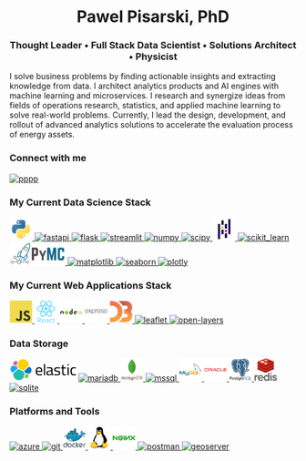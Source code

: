 <h1 align="center">Pawel Pisarski, PhD</h1>
<h3 align="center">Thought Leader • Full Stack Data Scientist • Solutions Architect • Physicist</h3>

I solve business problems by finding actionable insights and extracting knowledge from data. I architect analytics products and AI engines with machine learning and microservices. I research and synergize ideas from fields of operations research, statistics, and applied machine learning to solve real-world problems. Currently, I lead the design, development, and rollout of advanced analytics solutions to accelerate the evaluation process of energy assets.

[//]: # (<p align="left"> <img src="https://komarev.com/ghpvc/?username=ppisarski&label=Profile%20views&color=0e75b6&style=flat" alt="ppisarski" /> </p>)

[//]: # (<p align="left"> <a href="https://github.com/ryo-ma/github-profile-trophy"><img src="https://github-profile-trophy.vercel.app/?username=ppisarski" alt="ppisarski" /></a> </p>)

[//]: # (<p align="left"> <a href="https://twitter.com/pawel_pisarski" target="blank"><img src="https://img.shields.io/twitter/follow/pawel_pisarski?logo=twitter&style=for-the-badge" alt="@pawel_pisarski" /></a> </p>)

[//]: # (- 🔭 I’m currently working on [a]&#40;link&#41;)

[//]: # (- 🌱 I’m currently learning **frameworks, courses**)

[//]: # (- 👯 I’m looking to collaborate on [b]&#40;link&#41;)

[//]: # (- 🤝 I’m looking for help with [c]&#40;link&#41;)

[//]: # (- 👨‍💻 All of my private projects are available at [github]&#40;github&#41;)

[//]: # (- 📝 I regularly write articles on [blog]&#40;blog&#41;)

[//]: # (- 💬 Ask me about **Data Science**, **Strategy**, ****)

[//]: # (- 📫 How to reach me **mail@pawelpisarski.com**)

[//]: # (- 📄 Know about my experiences [LinkedIn]&#40;https://www.linkedin.com/in/pisarski/&#41;)

[//]: # (- ⚡ Fun fact **I am funny**)

<h3 align="left">Connect with me</h3>
<p align="left">
<a href="https://linkedin.com/in/pisarski" target="blank"><img align="center" src="https://raw.githubusercontent.com/rahuldkjain/github-profile-readme-generator/master/src/images/icons/Social/linked-in-alt.svg" alt="pppp" height="30" width="40" /></a>
  
[//]: # (<a href="https://twitter.com/pawel_pisarski" target="blank"><img align="center" src="https://raw.githubusercontent.com/rahuldkjain/github-profile-readme-generator/master/src/images/icons/Social/twitter.svg" alt="pppp" height="30" width="40" /></a>)

[//]: # (<a href="https://kaggle.com/ppisarski" target="blank"><img align="center" src="https://raw.githubusercontent.com/rahuldkjain/github-profile-readme-generator/master/src/images/icons/Social/kaggle.svg" alt="pppp" height="30" width="40" /></a>)

[//]: # (<a href="https://medium.com/@pawel.pisarski" target="blank"><img align="center" src="https://raw.githubusercontent.com/rahuldkjain/github-profile-readme-generator/master/src/images/icons/Social/medium.svg" alt="pppp" height="30" width="40" /></a>)
</p>

<h3 align="left">My Current Data Science Stack</h3>
<p align="left"> 
<a href="https://www.python.org" target="_blank" rel="noreferrer"> <img src="https://raw.githubusercontent.com/devicons/devicon/master/icons/python/python-original.svg" alt="python" width="40" height="40"/> </a>
<!-- <a href="https://www.djangoproject.com/" target="_blank" rel="noreferrer"> <img src="https://cdn.worldvectorlogo.com/logos/django.svg" alt="django" width="40" height="40"/> </a>  -->
<a href="https://fastapi.tiangolo.com/" target="_blank" rel="noreferrer"> <img src="https://fastapi.tiangolo.com/img/logo-margin/logo-teal.png" alt="fastapi" height="40"/> </a> 
<a href="https://flask.palletsprojects.com/" target="_blank" rel="noreferrer"> <img src="https://www.vectorlogo.zone/logos/pocoo_flask/pocoo_flask-icon.svg" alt="flask" width="40" height="40"/> </a> 
<a href="https://streamlit.io/" target="_blank" rel="noreferrer"> <img src="https://docs.streamlit.io/logo.svg" alt="streamlit" height="40"/> </a>   
<a href="https://numpy.org/" target="_blank" rel="noreferrer"> <img src="https://numpy.org/images/logo.svg" alt="numpy" width="40" height="40"/> </a> 
<a href="https://scipy.org/" target="_blank" rel="noreferrer"> <img src="https://scipy.org/images/logo.svg" alt="scipy" width="40" height="40"/> </a> 
<a href="https://pandas.pydata.org/" target="_blank" rel="noreferrer"> <img src="https://raw.githubusercontent.com/devicons/devicon/2ae2a900d2f041da66e950e4d48052658d850630/icons/pandas/pandas-original.svg" alt="pandas" width="40" height="40"/> </a>
<a href="https://scikit-learn.org/" target="_blank" rel="noreferrer"> <img src="https://upload.wikimedia.org/wikipedia/commons/0/05/Scikit_learn_logo_small.svg" alt="scikit_learn" width="40" height="40"/> </a> 
<!-- <a href="https://bambinos.github.io/bambi/" target="_blank" rel="noreferrer"> <img src="https://bambinos.github.io/bambi/main/_static/Bambi_logo.png" alt="bambi" height="40"/> </a>  -->
<a href="https://www.pymc.io/" target="_blank" rel="noreferrer"> <img src="https://raw.githubusercontent.com/pymc-devs/brand/main/pymc/pymc_logos/PyMC_banner.svg" alt="pymc3" height="40"/> </a> 
<!-- <a href="https://arviz-devs.github.io/arviz/" target="_blank" rel="noreferrer"> <img src="https://arviz-devs.github.io/arviz/_static/logo.png" alt="arviz" height="40"/> </a>  -->
<a href="https://matplotlib.org/" target="_blank" rel="noreferrer"> <img src="https://matplotlib.org/stable/_static/logo2.svg" alt="matplotlib" height="40"/> </a> 
<a href="https://seaborn.pydata.org/" target="_blank" rel="noreferrer"> <img src="https://seaborn.pydata.org/_static/logo-wide-lightbg.svg" alt="seaborn" height="40"/> </a> 
<a href="https://plotly.com/" target="_blank" rel="noreferrer"> <img src="https://dash.gallery/Manager/portals_data/default/logo_8a3aad42-392d-11ed-becf-0242ac110014.png" alt="plotly" height="40"/> </a> 
<!-- <a href="https://www.mathworks.com/" target="_blank" rel="noreferrer"> <img src="https://upload.wikimedia.org/wikipedia/commons/2/21/Matlab_Logo.png" alt="matlab" width="40" height="40"/> </a> -->
<!-- <a href="https://octave.org/" target="_blank" rel="noreferrer"> <img src="https://octave.org/img/octave-logo.svg" alt="octave" width="40" height="40"/> </a> -->
<!-- <a href="https://www.r-project.org/" target="_blank" rel="noreferrer"> <img src="https://www.r-project.org/Rlogo.png" alt="r" width="40" height="40"/> </a> -->
</p>

<h3 align="left">My Current Web Applications Stack</h3>
<p align="left">
<a href="https://developer.mozilla.org/en-US/docs/Web/JavaScript" target="_blank" rel="noreferrer"> <img src="https://raw.githubusercontent.com/devicons/devicon/master/icons/javascript/javascript-original.svg" alt="javascript" width="40" height="40"/> </a> 
<a href="https://reactjs.org/" target="_blank" rel="noreferrer"> <img src="https://raw.githubusercontent.com/devicons/devicon/master/icons/react/react-original-wordmark.svg" alt="react" width="40" height="40"/> </a>
<!-- <a href="https://redux.js.org" target="_blank" rel="noreferrer"> <img src="https://raw.githubusercontent.com/devicons/devicon/master/icons/redux/redux-original.svg" alt="redux" width="40" height="40"/> </a>  -->
<!-- <a href="https://getbootstrap.com" target="_blank" rel="noreferrer"> <img src="https://raw.githubusercontent.com/devicons/devicon/master/icons/bootstrap/bootstrap-plain-wordmark.svg" alt="bootstrap" width="40" height="40"/> </a> -->
<a href="https://nodejs.org" target="_blank" rel="noreferrer"> <img src="https://raw.githubusercontent.com/devicons/devicon/master/icons/nodejs/nodejs-original-wordmark.svg" alt="nodejs" width="40" height="40"/> </a> 
<a href="https://expressjs.com" target="_blank" rel="noreferrer"> <img src="https://raw.githubusercontent.com/devicons/devicon/master/icons/express/express-original-wordmark.svg" alt="express" width="40" height="40"/> </a> 
<a href="https://d3js.org/" target="_blank" rel="noreferrer"> <img src="https://raw.githubusercontent.com/devicons/devicon/master/icons/d3js/d3js-original.svg" alt="d3js" width="40" height="40"/> </a>
<a href="https://leafletjs.com/" target="_blank" rel="noreferrer"> <img src="https://leafletjs.com/docs/images/logo.png" alt="leaflet" height="40"/> </a> 
<a href="https://openlayers.org" target="_blank" rel="noreferrer"> <img src="https://openlayers.org/theme/img/logo-dark.svg" alt="open-layers" width="40" height="40"/> </a>
  
<h3 align="left">Data Storage</h3>
<p align="left">
  
<a href="https://www.elastic.co/" target="_blank" rel="noreferrer"><svg class="elastic-logo" width="117" height="40" viewBox="0 0 117 40" fill="none" xmlns="http://www.w3.org/2000/svg"><g><path d="M40.1527 20.9588C40.1527 17.5986 38.0653 14.6457 34.9257 13.5087C35.0615 12.7959 35.1294 12.0831 35.1294 11.3534C35.1294 5.09121 30.0382 -1.52588e-05 23.793 -1.52588e-05C20.1273 -1.52588e-05 16.7331 1.74797 14.5948 4.70088C13.5426 3.88628 12.2529 3.44505 10.9122 3.44505C7.58591 3.44505 4.88757 6.14339 4.88757 9.46965C4.88757 10.1994 5.02333 10.9122 5.26092 11.574C2.13831 12.6941 0 15.6979 0 19.0411C0 22.4183 2.10437 25.3712 5.24395 26.5083C5.10819 27.2041 5.0403 27.9338 5.0403 28.6635C5.0403 34.9088 10.1146 39.983 16.3598 39.983C20.0255 39.983 23.4196 38.2181 25.5409 35.2651C26.5931 36.0967 27.8829 36.5549 29.2236 36.5549C32.5498 36.5549 35.2482 33.8566 35.2482 30.5303C35.2482 29.8006 35.1124 29.0878 34.8748 28.4259C37.9974 27.3059 40.1527 24.3021 40.1527 20.9588Z" fill="white"></path><path d="M15.7824 17.2253L24.5732 21.2304L33.432 13.4578C33.5677 12.8129 33.6186 12.185 33.6186 11.5061C33.6186 6.04156 29.1723 1.59523 23.7077 1.59523C20.4324 1.59523 17.3946 3.20745 15.5448 5.9058L14.0684 13.5596L15.7824 17.2253Z" fill="#FED10A"></path><path d="M6.68665 26.5253C6.55088 27.1702 6.49997 27.832 6.49997 28.5108C6.49997 33.9924 10.9633 38.4387 16.4448 38.4387C19.7371 38.4387 22.8088 36.8095 24.6587 34.0942L26.1181 26.4744L24.1665 22.7408L15.3417 18.7187L6.68665 26.5253Z" fill="#24BBB1"></path><path d="M6.63518 11.3195L12.6598 12.745L13.9835 5.90583C13.1689 5.27791 12.1507 4.93849 11.0985 4.93849C8.48499 4.93849 6.34668 7.05983 6.34668 9.69029C6.34668 10.2503 6.4485 10.8104 6.63518 11.3195Z" fill="#EF5098"></path><path d="M6.10983 12.762C3.42846 13.6444 1.54471 16.224 1.54471 19.0581C1.54471 21.8243 3.25875 24.2851 5.82133 25.2694L14.2728 17.6326L12.7284 14.3233L6.10983 12.762Z" fill="#1BA9F5"></path><path d="M26.186 34.0942C27.0176 34.7221 28.0189 35.0785 29.0541 35.0785C31.6676 35.0785 33.8059 32.9571 33.8059 30.3267C33.8059 29.7497 33.7041 29.1896 33.5174 28.6805L27.5098 27.2719L26.186 34.0942Z" fill="#93C83E"></path><path d="M27.4075 25.6937L34.0261 27.238C36.7245 26.3555 38.5912 23.776 38.5912 20.9249C38.5912 18.1757 36.8772 15.6979 34.3146 14.7306L25.6595 22.3165L27.4075 25.6937Z" fill="#0077CC"></path><path fill-rule="evenodd" clip-rule="evenodd" class="elastic-logo__wordmark" d="M60.3483 29.8175V9.96179H62.4187V29.8175H60.3483ZM56.1393 28.0865L56.937 28.0017L56.9879 29.6309C54.8835 29.9194 53.0846 30.0721 51.5912 30.0721C49.6056 30.0721 48.197 29.4951 47.3655 28.3411C46.5339 27.1871 46.1266 25.3882 46.1266 22.9614C46.1266 18.1077 48.0613 15.6809 51.9136 15.6809C53.7804 15.6809 55.172 16.207 56.0884 17.2422C57.0048 18.2775 57.463 19.9236 57.463 22.1468L57.3443 23.7251H48.214C48.214 25.2524 48.4855 26.3895 49.0456 27.1192C49.6056 27.8489 50.556 28.2223 51.9306 28.2223C53.3222 28.2562 54.7138 28.2053 56.1393 28.0865ZM55.3926 22.0959C55.3926 20.3988 55.1211 19.1939 54.578 18.4981C54.035 17.8023 53.1525 17.4459 51.9306 17.4459C50.7087 17.4459 49.7753 17.8192 49.1644 18.549C48.5534 19.2787 48.231 20.4667 48.214 22.0959H55.3926ZM75.5031 26.9665V20.1612C75.5031 18.6338 75.1468 17.4968 74.417 16.784C73.7042 16.0543 72.5672 15.6979 71.0059 15.6979H65.6941V17.5307H71.1417C71.8375 17.5307 72.3975 17.7344 72.8048 18.1417C73.2121 18.549 73.4157 19.2278 73.4157 20.1612V21.3491L69.0712 21.7564C67.6117 21.8922 66.5426 22.2995 65.8638 22.9274C65.1849 23.5553 64.8455 24.5566 64.8455 25.8973C64.8455 27.255 65.1849 28.2902 65.8468 29.0029C66.5087 29.7327 67.476 30.0891 68.7488 30.0891C70.4119 30.0891 72.0581 29.7836 73.7212 29.0539C74.3557 29.6588 75.3493 29.648 76.5572 29.6349H76.5574H76.5576H76.5579C76.7391 29.6329 76.925 29.6309 77.1154 29.6309L77.2172 27.798C77.2172 27.798 75.5031 27.6623 75.5031 26.9665ZM69.0882 28.3411C67.6796 28.3411 66.9838 27.4925 66.9838 25.7955C66.9838 25.0318 67.1535 24.4378 67.5269 24.0305C67.9002 23.6232 68.4942 23.3856 69.3258 23.3178L73.4157 22.9274V27.4925L72.7878 27.7132C71.5829 28.1374 70.344 28.3411 69.0882 28.3411ZM83.5982 17.5477C81.5956 17.5477 80.5774 18.2435 80.5774 19.6521C80.5774 20.297 80.815 20.7552 81.2732 21.0267C81.7314 21.2983 82.7836 21.5698 84.4297 21.8583C86.0759 22.1468 87.2299 22.5371 87.9088 23.0632C88.5876 23.5724 88.927 24.5397 88.927 25.9652C88.927 27.3908 88.4688 28.426 87.5524 29.0878C86.6359 29.7497 85.3122 30.0891 83.5473 30.0891C82.4102 30.0891 78.5918 29.6648 78.5918 29.6648L78.7106 27.8659C79.0533 27.8978 79.3815 27.9289 79.6954 27.9586C81.3864 28.1186 82.6624 28.2393 83.5642 28.2393C84.6334 28.2393 85.448 28.0696 86.008 27.7302C86.5681 27.3908 86.8566 26.8138 86.8566 26.0161C86.8566 25.2185 86.619 24.6754 86.1438 24.3869C85.6686 24.0984 84.6164 23.8269 82.9872 23.5724C81.358 23.3178 80.204 22.9444 79.5252 22.4353C78.8463 21.9432 78.5069 21.0098 78.5069 19.6691C78.5069 18.3284 78.9821 17.3271 79.9325 16.6822C80.8828 16.0374 82.0708 15.7149 83.4794 15.7149C84.5994 15.7149 88.5027 16.0034 88.5027 16.0034V17.8193C87.8189 17.7797 87.1764 17.7364 86.5804 17.6962C85.3867 17.6157 84.3792 17.5477 83.5982 17.5477ZM94.5436 17.7853H98.939V15.9694H94.5436V11.7437H92.4901V15.9864H90.5215V17.7853H92.4901V25.0657C92.4901 27.0344 92.7617 28.375 93.3217 29.0708C93.8817 29.7666 94.866 30.123 96.3085 30.123C96.9534 30.123 97.8868 30.0212 99.1257 29.8176L98.9899 28.1035L96.5291 28.2732C95.6636 28.2732 95.1206 28.0187 94.883 27.5265C94.6624 27.0344 94.5436 25.9822 94.5436 24.4039V17.7853ZM101.824 12.8469V10.454H103.895V12.8638L101.824 12.8469ZM101.824 29.8176V15.9864H103.895V29.8176H101.824ZM115.995 16.0373C114.535 15.8167 113.5 15.6979 112.889 15.6979C110.819 15.6979 109.342 16.241 108.443 17.2931C107.56 18.3453 107.119 20.1951 107.119 22.8256C107.119 25.4561 107.543 27.3228 108.358 28.4259C109.172 29.529 110.666 30.0891 112.821 30.0891C113.67 30.0891 114.959 29.9533 116.674 29.6987L116.589 27.9847L113.33 28.2393C111.667 28.2393 110.581 27.8489 110.055 27.0513C109.529 26.2537 109.274 24.8451 109.274 22.8256C109.274 20.8061 109.563 19.4145 110.123 18.6678C110.683 17.9211 111.752 17.5477 113.313 17.5477C114.009 17.5477 115.095 17.6326 116.572 17.8023L116.657 16.1222L115.995 16.0373Z" fill="#000"></path></g></svg></a> 
<a href="https://mariadb.org/" target="_blank" rel="noreferrer"> <img src="https://www.vectorlogo.zone/logos/mariadb/mariadb-icon.svg" alt="mariadb" width="40" height="40"/> </a> 
<a href="https://www.mongodb.com/" target="_blank" rel="noreferrer"> <img src="https://raw.githubusercontent.com/devicons/devicon/master/icons/mongodb/mongodb-original-wordmark.svg" alt="mongodb" width="40" height="40"/> </a> 
<a href="https://www.microsoft.com/en-us/sql-server" target="_blank" rel="noreferrer"> <img src="https://www.svgrepo.com/show/303229/microsoft-sql-server-logo.svg" alt="mssql" width="40" height="40"/> </a>
<a href="https://www.mysql.com/" target="_blank" rel="noreferrer"> <img src="https://raw.githubusercontent.com/devicons/devicon/master/icons/mysql/mysql-original-wordmark.svg" alt="mysql" width="40" height="40"/> </a> 
<a href="https://www.oracle.com/" target="_blank" rel="noreferrer"> <img src="https://raw.githubusercontent.com/devicons/devicon/master/icons/oracle/oracle-original.svg" alt="oracle" width="40" height="40"/> </a> 
<a href="https://www.postgresql.org" target="_blank" rel="noreferrer"> <img src="https://raw.githubusercontent.com/devicons/devicon/master/icons/postgresql/postgresql-original-wordmark.svg" alt="postgresql" width="40" height="40"/> </a> 
<a href="https://redis.io" target="_blank" rel="noreferrer"> <img src="https://raw.githubusercontent.com/devicons/devicon/master/icons/redis/redis-original-wordmark.svg" alt="redis" width="40" height="40"/> </a> 
<a href="https://www.sqlite.org/" target="_blank" rel="noreferrer"> <img src="https://www.vectorlogo.zone/logos/sqlite/sqlite-icon.svg" alt="sqlite" width="40" height="40"/> </a> 
</p>

<h3 align="left">Platforms and Tools</h3>
<p align="left"> 
<a href="https://azure.microsoft.com/en-in/" target="_blank" rel="noreferrer"> <img src="https://www.vectorlogo.zone/logos/microsoft_azure/microsoft_azure-icon.svg" alt="azure" width="40" height="40"/> </a>
<a href="https://git-scm.com/" target="_blank" rel="noreferrer"> <img src="https://www.vectorlogo.zone/logos/git-scm/git-scm-icon.svg" alt="git" width="40" height="40"/> </a> 
<a href="https://www.docker.com/" target="_blank" rel="noreferrer"> <img src="https://raw.githubusercontent.com/devicons/devicon/master/icons/docker/docker-original-wordmark.svg" alt="docker" width="40" height="40"/> </a> 
<a href="https://www.linux.org/" target="_blank" rel="noreferrer"> <img src="https://raw.githubusercontent.com/devicons/devicon/master/icons/linux/linux-original.svg" alt="linux" width="40" height="40"/> </a>
<a href="https://www.nginx.com" target="_blank" rel="noreferrer"> <img src="https://raw.githubusercontent.com/devicons/devicon/master/icons/nginx/nginx-original.svg" alt="nginx" width="40" height="40"/> </a>
<a href="https://postman.com" target="_blank" rel="noreferrer"> <img src="https://www.vectorlogo.zone/logos/getpostman/getpostman-icon.svg" alt="postman" width="40" height="40"/> </a> 
<a href="https://geoserver.org/" target="_blank" rel="noreferrer"> <img src="https://www.osgeo.org/wp-content/uploads/GeoServer.png" alt="geoserver" height="40"/> </a> 
  
</p>

[//]: # (<br><br>)

[//]: # (<h3 align="left">Support:</h3>)

[//]: # (<p>)

[//]: # (<a href="https://www.buymeacoffee.com/coffee"> <img align="left" src="https://cdn.buymeacoffee.com/buttons/v2/default-yellow.png" height="50" width="210" alt="coffee" /></a>)

[//]: # (<a href="https://ko-fi.com/coffee"> <img align="left" src="https://cdn.ko-fi.com/cdn/kofi3.png?v=3" height="50" width="210" alt="coffee" /></a>)
[//]: # (</p>)

[//]: # (<br><br>)

[//]: # (<p><img align="left" src="https://github-readme-stats.vercel.app/api/top-langs?username=ppisarski&show_icons=true&locale=en&layout=compact" alt="ppisarski" /></p>)

[//]: # (<p>&nbsp;<img align="center" src="https://github-readme-stats.vercel.app/api?username=ppisarski&show_icons=true&locale=en" alt="ppisarski" /></p>)

[//]: # (<p>&nbsp;<img align="center" src="https://github-readme-streak-stats.herokuapp.com/?user=ppisarski&" alt="ppisarski" /></p>)
